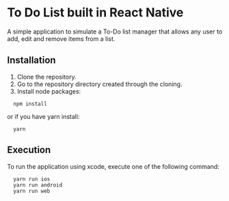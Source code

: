 # To Do List built in React Native

A simple application to simulate a To-Do list manager that allows any user to add, edit and remove items from a list.

## Installation

1. Clone the repository.
2. Go to the repository directory created through the cloning.
3. Install node packages:

```
  npm install
```

or if you have yarn install:

```
  yarn
```

## Execution

To run the application using xcode, execute one of the following command:

```
  yarn run ios
  yarn run android
  yarn run web
```
